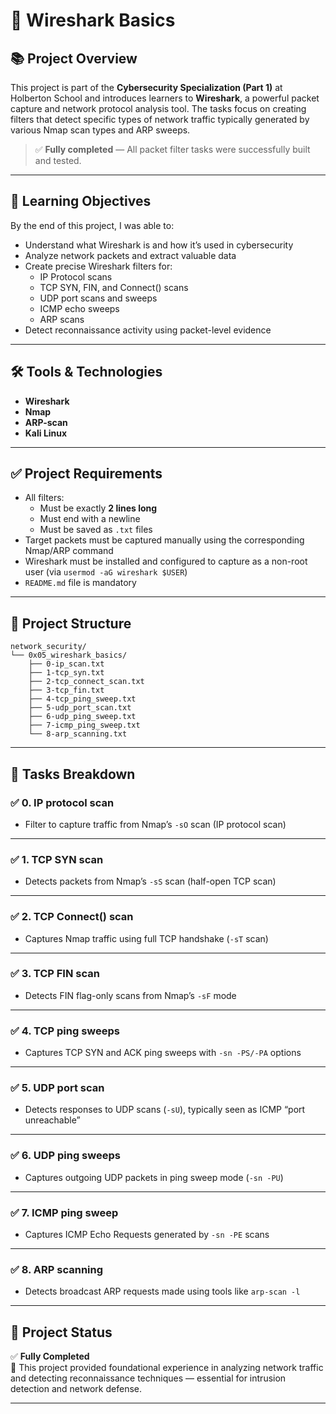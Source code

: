 # 🧪 Wireshark Basics

## 📚 Project Overview

This project is part of the **Cybersecurity Specialization (Part 1)** at Holberton School and introduces learners to **Wireshark**, a powerful packet capture and network protocol analysis tool. The tasks focus on creating filters that detect specific types of network traffic typically generated by various Nmap scan types and ARP sweeps.

> ✅ **Fully completed** — All packet filter tasks were successfully built and tested.

---

## 🎯 Learning Objectives

By the end of this project, I was able to:

- Understand what Wireshark is and how it’s used in cybersecurity
- Analyze network packets and extract valuable data
- Create precise Wireshark filters for:
  - IP Protocol scans
  - TCP SYN, FIN, and Connect() scans
  - UDP port scans and sweeps
  - ICMP echo sweeps
  - ARP scans
- Detect reconnaissance activity using packet-level evidence

---

## 🛠️ Tools & Technologies

- **Wireshark**
- **Nmap**
- **ARP-scan**
- **Kali Linux**

---

## ✅ Project Requirements

- All filters:
  - Must be exactly **2 lines long**
  - Must end with a newline
  - Must be saved as `.txt` files
- Target packets must be captured manually using the corresponding Nmap/ARP command
- Wireshark must be installed and configured to capture as a non-root user (via `usermod -aG wireshark $USER`)
- `README.md` file is mandatory

---

## 📁 Project Structure

```
network_security/
└── 0x05_wireshark_basics/
    ├── 0-ip_scan.txt
    ├── 1-tcp_syn.txt
    ├── 2-tcp_connect_scan.txt
    ├── 3-tcp_fin.txt
    ├── 4-tcp_ping_sweep.txt
    ├── 5-udp_port_scan.txt
    ├── 6-udp_ping_sweep.txt
    ├── 7-icmp_ping_sweep.txt
    └── 8-arp_scanning.txt
```

---

## 🧪 Tasks Breakdown

### ✅ 0. IP protocol scan
- Filter to capture traffic from Nmap’s `-sO` scan (IP protocol scan)

---

### ✅ 1. TCP SYN scan
- Detects packets from Nmap’s `-sS` scan (half-open TCP scan)

---

### ✅ 2. TCP Connect() scan
- Captures Nmap traffic using full TCP handshake (`-sT` scan)

---

### ✅ 3. TCP FIN scan
- Detects FIN flag-only scans from Nmap’s `-sF` mode

---

### ✅ 4. TCP ping sweeps
- Captures TCP SYN and ACK ping sweeps with `-sn -PS/-PA` options

---

### ✅ 5. UDP port scan
- Detects responses to UDP scans (`-sU`), typically seen as ICMP “port unreachable”

---

### ✅ 6. UDP ping sweeps
- Captures outgoing UDP packets in ping sweep mode (`-sn -PU`)

---

### ✅ 7. ICMP ping sweep
- Captures ICMP Echo Requests generated by `-sn -PE` scans

---

### ✅ 8. ARP scanning
- Detects broadcast ARP requests made using tools like `arp-scan -l`

---

## 🚀 Project Status

✅ **Fully Completed**  
📌 This project provided foundational experience in analyzing network traffic and detecting reconnaissance techniques — essential for intrusion detection and network defense.

---
